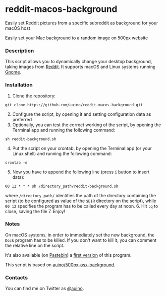 # reddit-macos-background
Easily set Reddit pictures from a specific subreddit as background for your macOS host


Easily set your Mac background to a random image on 500px website

### Description ###

This script allows you to dynamically change your desktop background, taking images from [Reddit](https://reddit.com).
It supports macOS and Linux systems running [Gnome](https://www.gnome.org).

### Installation ###

1. Clone the repository:

```
git clone https://github.com/auino/reddit-macos-background.git
```

2. Configure the script, by opening it and setting configuration data as preferred
3. Optionally, you can test the correct working of the script, by opening the Terminal app and running the following command:

```
sh reddit-background.sh
```

4. Put the script on your crontab, by opening the Terminal app (or your Linux shell) and running the following command:

```
crontab -e
```

5. Now you have to append the following line (press `i` button to insert data):

```
00 12 * * * sh /directory_path/reddit-background.sh
```

where `/directory_path/` identifies the path of the directory containing the script (to be configured as value of the `$DIR` directory on the script), while `00 12` specifies the program has to be called every day at noon.
6. Hit `:q` to close, saving the file
7. Enjoy!

### Notes ###

On macOS systems, in order to immediately set the new background, the `Dock` program has to be killed.
If you don't want to kill it, you can comment the relative line on the script.

It's also available (on [Pastebin](http://pastebin.com)) a [first version](http://pastebin.com/G0TNUMXW) of this program.

This script is based on [auino/500px-osx-background](https://github.com/auino/500px-osx-background).

### Contacts ###

You can find me on Twitter as [@auino](https://twitter.com/auino).
